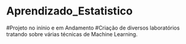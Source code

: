 # Aprendizado_Estatistico
#Projeto no inínio e em Andamento
#Criação de diversos laboratórios tratando sobre várias técnicas de Machine Learning. 
